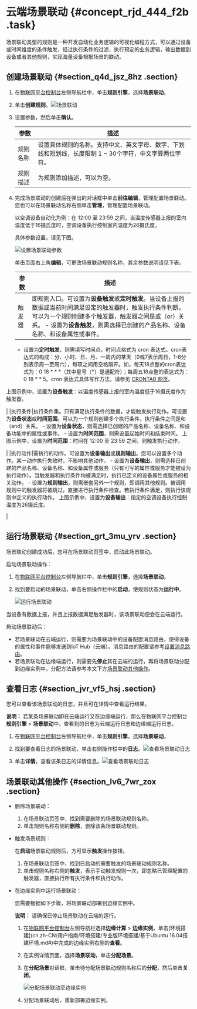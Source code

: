 # 云端场景联动 {#concept_rjd_444_f2b .task}

场景联动类型的规则是一种开发自动化业务逻辑的可视化编程方式，可以通过设备或时间维度的条件触发，经过执行条件的过滤，执行预定的业务逻辑，输出数据到设备或者其他规则，实现海量设备根据场景的联动。

## 创建场景联动 {#section_q4d_jsz_8hz .section}

1.  在[物联网平台控制台](http://iot.console.aliyun.com)左侧导航栏中，单击**规则引擎**，选择**场景联动**。
2.  单击**创建规则**。![场景联动](http://static-aliyun-doc.oss-cn-hangzhou.aliyuncs.com/assets/img/15098/15689439486572_zh-CN.png)


3.  设置参数，然后单击**确认**。 

    |参数|描述|
    |--|--|
    |规则名称|设置具体规则的名称。支持中文、英文字母、数字、下划线和短划线，长度限制 1 ~ 30个字符，中文字算两位字符。|
    |规则描述|为规则添加描述，可以为空。|

4.  完成场景联动的创建后在弹出的对话框中单击**前往编辑**，管理配置场景联动。 您也可以在场景联动名称右侧单击**管理**，管理配置场景联动。

    以空调设备自动化为例：在 12:00 至 23:59 之间，当温度传感器上报的室内温度低于16摄氏度时，空调设备执行控制室内温度为26摄氏度。

    具体参数设置，请见下图。

    ![设置场景联动参数](http://static-aliyun-doc.oss-cn-hangzhou.aliyuncs.com/assets/img/15098/15689439496573_zh-CN.png)

    单击页面右上角**编辑**，可更改场景联动规则名称，其余参数说明请见下表。

    |参数|描述|
    |--|--|
    |触发器|即规则入口。可设置为**设备触发**或**定时触发**。当设备上报的数据或当前时间满足设定的触发器时，触发执行条件判断。可以为一个规则创建多个触发器，触发器之间是或（or）关系。     -   设置为**设备触发**，则需选择已创建的产品名称、设备名称、和设备属性或事件。
    -   设置为**定时触发**，则需填写时间点。时间点格式为 cron 表达式。cron表达式的构成：分、小时、日、月、一周内的某天（0或7表示周日，1-6分别表示周一至周六），每项之间用空格隔开。如，每天18点整的cron表达式为：0 18 \* \* \*（其中星号（\*）是通配符）；每周五18点整的表达式为：0 18 \* \* 5。cron 表达式具体写作方法，请参见 [CRONTAB 网页](http://crontab.org/)。

上图示例中，设置为**设备触发**：以温度传感器上报的室内温度低于16摄氏度作为触发器。

 |
    |执行条件|执行条件集。只有满足执行条件的数据，才能触发执行动作。可设置为**设备状态**或**时间范围**。可以为一个规则创建多个执行条件，执行条件之间是和（and）关系。     -   设置为**设备状态**，则需选择已创建的产品名称、设备名称、和设备功能中的属性或事件。
    -   设置为**时间范围**，则需设置起始时间和结束时间。
 上图示例中，设置为**时间范围**：时间在 12:00 至 23:59 之间，则触发执行动作。

 |
    |执行动作|需执行的动作。可设置为**设备输出**或**规则输出**。您可以设置多个动作。某一动作执行失败时，不影响其他动作。     -   设置为**设备输出**，则需选择已创建的产品名称、设备名称、和设备属性或服务（只有可写的属性或服务才能被设为执行动作）。当触发器和执行条件均被满足时，执行已定义的设备属性或服务的相关动作。
    -   设置为**规则输出**，则需嵌套另外一个规则，即调用其他规则。被调用规则中的触发器将被跳过，直接进行执行条件检查。若执行条件满足，则执行该规则中定义的执行动作。
 上图示例中，设置为**设备输出**：指定的空调设备执行控制温度为26摄氏度。

 |


## 运行场景联动 {#section_grt_3mu_yrv .section}

场景联动创建成功后，您可在场景联动页签中，启动此场景联动。

启动场景联动操作：

1.  在[物联网平台控制台](http://iot.console.aliyun.com)左侧导航栏中，单击**规则引擎**，选择**场景联动**。
2.  找到要启动的场景联动，单击右侧操作栏中的**启动**，使规则状态为**运行中**。 

    ![运行场景联动](http://static-aliyun-doc.oss-cn-hangzhou.aliyuncs.com/assets/img/15098/15689439496574_zh-CN.png)


当设备有数据上报，并且上报数据满足触发器时，该场景联动便会在云端运行。

启动场景联动后：

-   若场景联动在云端运行，则需要为场景联动中的设备配置消息路由，使得设备的属性和事件能够发送到IoT Hub（云端）。消息路由的配置请参考[设置消息路由](cn.zh-CN/用户指南/消息路由/设置消息路由.md#)。
-   若场景联动在边缘端运行，则需要先**停止**其在云端的运行，再将场景联动分配到边缘实例中，分配方法请参考本文下方[场景联动其他操作](#)。

## 查看日志 {#section_jvr_vf5_hsj .section}

您可以查看该场景联动的日志，并且可在详情中查看运行结果。

**说明：** 若某条场景联动即在云端运行又在边缘端运行，那么在物联网平台控制台**规则引擎** \> **场景联动**中，查看到的日志为云端运行日志和边缘端运行日志。

1.  在[物联网平台控制台](http://iot.console.aliyun.com)左侧导航栏中，单击**规则引擎**，选择**场景联动**。
2.  找到要查看日志的场景联动，单击右侧操作栏中的**日志**。![查看场景联动日志](http://static-aliyun-doc.oss-cn-hangzhou.aliyuncs.com/assets/img/15100/15689439496700_zh-CN.jpg)


3.  单击**详情**，查看该条日志的详情信息。![查看场景联动日志](http://static-aliyun-doc.oss-cn-hangzhou.aliyuncs.com/assets/img/15098/15689439496575_zh-CN.png)



## 场景联动其他操作 {#section_lv6_7wr_zox .section}

-   删除场景联动：
    1.  在场景联动页签中，找到需要删除的场景联动规则名称。
    2.  单击规则名称右侧的**删除**，删除该条场景联动规则。
-   触发场景规则：

    在**启动**场景联动规则后，方可显示**触发**操作按钮。

    1.  在场景联动页签中，找到已启动的需要触发的场景联动规则名称。
    2.  单击规则名称右侧的**触发**，表示手动触发规则一次，即忽略已管理配置的触发器，直接执行所有执行条件和执行动作。
-   在边缘实例中运行场景联动：

    您需要根据如下步骤，将场景联动部署到边缘实例中。

    **说明：** 请确保已停止场景联动在云端的运行。

    1.  在[物联网平台控制台](http://iot.console.aliyun.com)左侧导航栏选择**边缘计算** \> **边缘实例**，单击[环境搭建](cn.zh-CN/用户指南/环境搭建/专业版环境搭建/基于Ubuntu 16.04搭建环境.md#)中完成的边缘实例右侧的**查看**。
    2.  在实例详情页面，选择**场景联动**，单击**分配场景**。
    3.  在**分配场景**对话框，单击待分配场景联动规则名称后的**分配**，然后单击**关闭**。

        ![分配场景联动至边缘实例](http://static-aliyun-doc.oss-cn-hangzhou.aliyuncs.com/assets/img/15100/156894394939451_zh-CN.png)

    4.  分配场景联动后，重新部署边缘实例。

